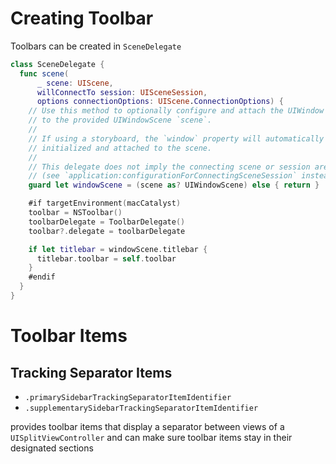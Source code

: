 # Creating Toolbar

Toolbars can be created in `SceneDelegate`

```swift
class SceneDelegate {
  func scene(
      _ scene: UIScene,
      willConnectTo session: UISceneSession,
      options connectionOptions: UIScene.ConnectionOptions) {
    // Use this method to optionally configure and attach the UIWindow `window`
    // to the provided UIWindowScene `scene`.
    //
    // If using a storyboard, the `window` property will automatically be
    // initialized and attached to the scene.
    //
    // This delegate does not imply the connecting scene or session are new
    // (see `application:configurationForConnectingSceneSession` instead).
    guard let windowScene = (scene as? UIWindowScene) else { return }

    #if targetEnvironment(macCatalyst)
    toolbar = NSToolbar()
    toolbarDelegate = ToolbarDelegate()
    toolbar?.delegate = toolbarDelegate

    if let titlebar = windowScene.titlebar {
      titlebar.toolbar = self.toolbar
    }
    #endif
  }
}
```

# Toolbar Items

## Tracking Separator Items

- `.primarySidebarTrackingSeparatorItemIdentifier`
- `.supplementarySidebarTrackingSeparatorItemIdentifier`

provides toolbar items that display a separator between views of a
`UISplitViewController` and can make sure toolbar items stay in their designated
sections
